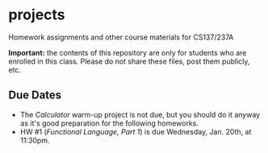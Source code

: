 # projects
Homework assignments and other course materials for CS137/237A

**Important:** the contents of this repository are only for students who are enrolled in this class.
Please do not share these files, post them publicly, etc.

## Due Dates

* The *Calculator* warm-up project is not due, but you should do it anyway as it's good
  preparation for the following homeworks.
* HW #1 (*Functional Language, Part 1*) is due Wednesday, Jan. 20th, at 11:30pm.


